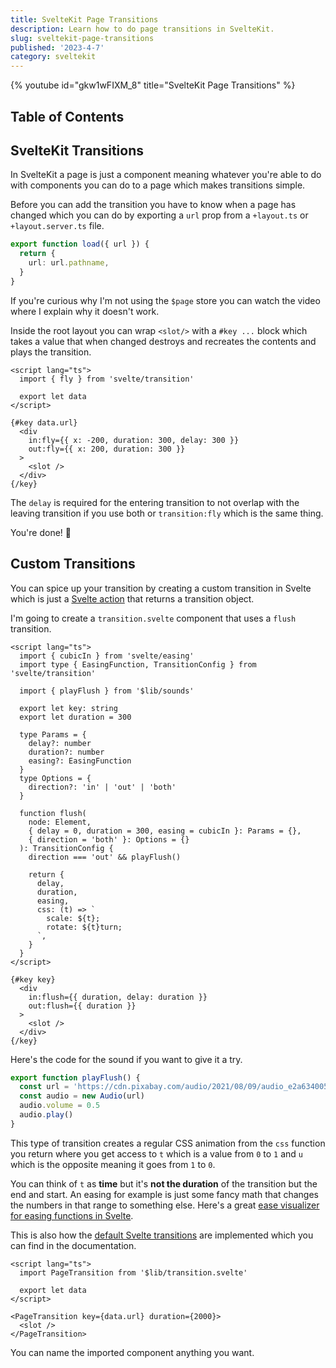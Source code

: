 ```yaml
---
title: SvelteKit Page Transitions
description: Learn how to do page transitions in SvelteKit.
slug: sveltekit-page-transitions
published: '2023-4-7'
category: sveltekit
---
```


{% youtube id="gkw1wFIXM_8" title="SvelteKit Page Transitions" %}

## Table of Contents

## SvelteKit Transitions

In SvelteKit a page is just a component meaning whatever you're able to do with components you can do to a page which makes transitions simple.

Before you can add the transition you have to know when a page has changed which you can do by exporting a `url` prop from a `+layout.ts` or `+layout.server.ts` file.

```ts:src/routes/+layout.ts showLineNumbers
export function load({ url }) {
  return {
    url: url.pathname,
  }
}
```

If you're curious why I'm not using the `$page` store you can watch the video where I explain why it doesn't work.

Inside the root layout you can wrap `<slot/>` with a `#key ...` block which takes a value that when changed destroys and recreates the contents and plays the transition.

```html:src/routes/+layout.svelte showLineNumbers
<script lang="ts">
  import { fly } from 'svelte/transition'

  export let data
</script>

{#key data.url}
  <div
    in:fly={{ x: -200, duration: 300, delay: 300 }}
    out:fly={{ x: 200, duration: 300 }}
  >
    <slot />
  </div>
{/key}
```

The `delay` is required for the entering transition to not overlap with the leaving transition if you use both or `transition:fly` which is the same thing.

You're done! 🥳

## Custom Transitions

You can spice up your transition by creating a custom transition in Svelte which is just a [Svelte action](https://svelte.dev/docs#template-syntax-element-directives-use-action) that returns a transition object.

I'm going to create a `transition.svelte` component that uses a `flush` transition.

```html:src/lib/transition.svelte showLineNumbers
<script lang="ts">
  import { cubicIn } from 'svelte/easing'
  import type { EasingFunction, TransitionConfig } from 'svelte/transition'

  import { playFlush } from '$lib/sounds'

  export let key: string
  export let duration = 300

  type Params = {
    delay?: number
    duration?: number
    easing?: EasingFunction
  }
  type Options = {
    direction?: 'in' | 'out' | 'both'
  }

  function flush(
    node: Element,
    { delay = 0, duration = 300, easing = cubicIn }: Params = {},
    { direction = 'both' }: Options = {}
  ): TransitionConfig {
    direction === 'out' && playFlush()

    return {
      delay,
      duration,
      easing,
      css: (t) => `
        scale: ${t};
        rotate: ${t}turn;
      `,
    }
  }
</script>

{#key key}
  <div
    in:flush={{ duration, delay: duration }}
    out:flush={{ duration }}
  >
    <slot />
  </div>
{/key}

```

Here's the code for the sound if you want to give it a try.

```ts:src/lib/sounds.ts showLineNumbers
export function playFlush() {
  const url = 'https://cdn.pixabay.com/audio/2021/08/09/audio_e2a6340055.mp3'
  const audio = new Audio(url)
  audio.volume = 0.5
  audio.play()
}
```

This type of transition creates a regular CSS animation from the `css` function you return where you get access to `t` which is a value from `0` to `1` and `u` which is the opposite meaning it goes from `1` to `0`.

You can think of `t` as **time** but it's **not the duration** of the transition but the end and start. An easing for example is just some fancy math that changes the numbers in that range to something else. Here's a great [ease visualizer for easing functions in Svelte](https://svelte.dev/examples/easing).

This is also how the [default Svelte transitions](https://svelte.dev/docs#run-time-svelte-transition) are implemented which you can find in the documentation.

```html:src/routes/+layout.svelte showLineNumbers
<script lang="ts">
  import PageTransition from '$lib/transition.svelte'

  export let data
</script>

<PageTransition key={data.url} duration={2000}>
  <slot />
</PageTransition>
```

You can name the imported component anything you want.
